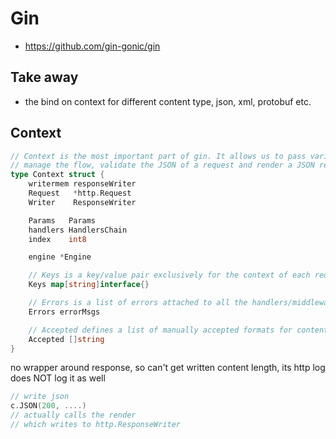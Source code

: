 # Gin 

- https://github.com/gin-gonic/gin

## Take away

- the bind on context for different content type, json, xml, protobuf etc.

## Context

````go
// Context is the most important part of gin. It allows us to pass variables between middleware,
// manage the flow, validate the JSON of a request and render a JSON response for example.
type Context struct {
	writermem responseWriter
	Request   *http.Request
	Writer    ResponseWriter

	Params   Params
	handlers HandlersChain
	index    int8

	engine *Engine

	// Keys is a key/value pair exclusively for the context of each request.
	Keys map[string]interface{}

	// Errors is a list of errors attached to all the handlers/middlewares who used this context.
	Errors errorMsgs

	// Accepted defines a list of manually accepted formats for content negotiation.
	Accepted []string
}
````

no wrapper around response, so can't get written content length, its http log does NOT log it as well

````go
// write json
c.JSON(200, ....)
// actually calls the render
// which writes to http.ResponseWriter
````